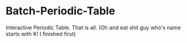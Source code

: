 Batch-Periodic-Table
====================

Interactive Periodic Table. That is all. (Oh and eat shit guy who's name starts with K! I finished first) 